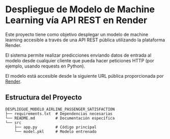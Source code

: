 # Despliegue de Modelo de Machine Learning vía API REST en Render
Este proyecto tiene como objetivo desplegar un modelo de machine learning accesible a través de una API REST pública utilizando la plataforma Render.

El sistema permite realizar predicciones enviando datos de entrada al modelo desde cualquier cliente que pueda hacer peticiones HTTP (por ejemplo, usando requests en Python).

El modelo está accesible desde la siguiente URL pública proporcionada por [Render](https://despliegue-modelo-airline-passenger.onrender.com/).


## Estructura del Proyecto
```
DESPLIEGUE_MODELO_AIRLINE_PASSENGER_SATISFACTION  
├── requirements.txt  # Dependencias necesarias
└── README.md         # Documentación específica
└── src  
    ├── app.py        # Código principal
    └── model.pkl     # Modelo entrenado
```




